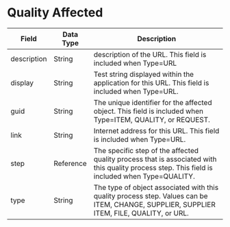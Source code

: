 # Quality Affected

| Field  | Data Type  | Description  |
|  --- |  --- |  --- | 
| description  | String  | description of the URL. This field is included when Type=URL  |
| display  | String  | Test string displayed within the application for this URL. This field is included when Type=URL.  |
| guid  | String  | The unique identifier for the affected object. This field is included when Type=ITEM, QUALITY, or REQUEST.  |
| link  | String  | Internet address for this URL. This field is included when Type=URL.  |
| step  | Reference  | The specific step of the affected quality process that is associated with this quality process step. This field is included when Type=QUALITY.  |
| type  | String  | The type of object associated with this quality process step. Values can be ITEM, CHANGE, SUPPLIER, SUPPLIER ITEM, FILE, QUALITY, or URL.  |

